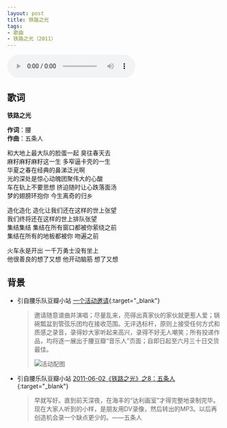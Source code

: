 ```yaml
---
layout: post
title: 铁路之光
tags:
- 歌曲
- 铁路之光（2011）
---
```


<audio controls loop  src="https://onedrive.gimhoy.com/1drv/aHR0cHM6Ly8xZHJ2Lm1zL3UvcyFBbXVjeFU4NF9vc3NoRVJpdFJYSGpDb2x2S0h6.mp3">
您的浏览器不支持 audio 标签。
</audio>

## 歌词

**铁路之光**

**作词**：腰  
**作曲**：五条人

和大地上最大队的脸蛋一起 臭往春天去  
麻籽麻籽麻籽这一生 多窄逼卡壳的一生  
华夏之春在经典的鼻涕泛光啊  
光的深处是惊心动魄团聚伟大的心酸  
车在轨上不要思想 挤迫随时让心跌落面汤  
梦的翅膀环抱你 今生离奇的归乡

造化造化 造化让我们还在这样的世上张望  
我们终将还在这样的世上排队张望  
集结集结 集结在所有窗口都被你萦绕之前  
集结在所有的地板都被你 吻遍之前

火车永是开出 一千万勇士没有坐上  
他很善良的想了又想 他开动脑筋 想了又想

## 背景

* 引自腰乐队豆瓣小站 [一个活动邀请](https://site.douban.com/widget/notes/407107/note/131107343/){:target="_blank"}

  > 邀请随意谱曲并演唱；尽量乱来，亮得出真家伙的家伙就更惹人爱；锅碗瓢盆到管弦乐团均在接收范围。无评选标杆，原则上接受任何方式和质感之录音，录得妙大家听起来高兴，录得不好无人嘲笑；所有投递作品，均将逐一展出于腰豆瓣“音乐人”页面；自即日起至六月三十日交货最佳。
  > 
  > ![活动配图](https://img3.doubanio.com/view/note/large/public/p131107343-1.jpg)
  
* 引自腰乐队豆瓣小站 [2011-06-02《铁路之光》之8：五条人](https://site.douban.com/widget/notes/407107/note/154053240/){:target="_blank"}

  > 早就写好。直到前天深夜，在海丰的“达利画室”才得完整地录制完毕。现在大家人听到的小样，是朋友用DV录像，然后转出的MP3。以后再创造机会录一个缺点更少的。——五条人
